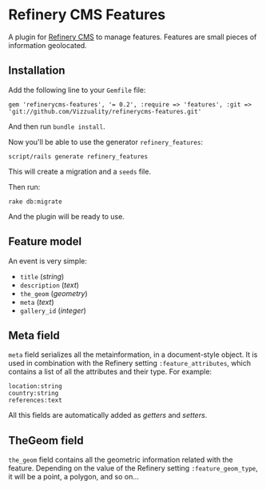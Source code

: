 # Refinery CMS Features

A plugin for [Refinery CMS](http://refinerycms.com/) to manage features. Features are small pieces of information geolocated.

## Installation

Add the following line to your `Gemfile` file:

    gem 'refinerycms-features', '= 0.2', :require => 'features', :git => 'git://github.com/Vizzuality/refinerycms-features.git'

And then run `bundle install`.

Now you'll be able to use the generator `refinery_features`:

    script/rails generate refinery_features

This will create a migration and a `seeds` file.

Then run:

    rake db:migrate

And the plugin will be ready to use.

## Feature model

An event is very simple:

  - `title` (_string_)
  - `description` (_text_)
  - `the_geom` (_geometry_)
  - `meta` (_text_)
  - `gallery_id` (_integer_)

## Meta field

`meta` field serializes all the metainformation, in a document-style object. It is used in combination with the Refinery setting `:feature_attributes`, which contains a list of all the attributes and their type. For example:

    location:string
    country:string
    references:text

All this fields are automatically added as _getters_ and _setters_.

## TheGeom field

`the_geom` field contains all the geometric information related with the feature. Depending on the value of the Refinery setting `:feature_geom_type`, it will be a point, a polygon, and so on...
